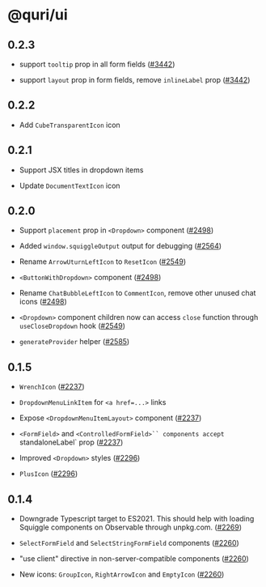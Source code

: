 # @quri/ui

## 0.2.3

* support `tooltip` prop in all form fields ([#3442](https://github.com/quantified-uncertainty/squiggle/pull/3442))

* support `layout` prop in form fields, remove `inlineLabel` prop ([#3442](https://github.com/quantified-uncertainty/squiggle/pull/3442))

## 0.2.2

* Add `CubeTransparentIcon` icon

## 0.2.1

* Support JSX titles in dropdown items

* Update `DocumentTextIcon` icon

## 0.2.0

* Support `placement` prop in `<Dropdown>` component ([#2498](https://github.com/quantified-uncertainty/squiggle/pull/2498))

* Added `window.squiggleOutput` output for debugging ([#2564](https://github.com/quantified-uncertainty/squiggle/pull/2564))

* Rename `ArrowUturnLeftIcon` to `ResetIcon` ([#2549](https://github.com/quantified-uncertainty/squiggle/pull/2549))

* `<ButtonWithDropdown>` component ([#2498](https://github.com/quantified-uncertainty/squiggle/pull/2498))

* Rename `ChatBubbleLeftIcon` to `CommentIcon`, remove other unused chat icons ([#2498](https://github.com/quantified-uncertainty/squiggle/pull/2498))

* `<Dropdown>` component children now can access `close` function through `useCloseDropdown` hook ([#2549](https://github.com/quantified-uncertainty/squiggle/pull/2549))

* `generateProvider` helper ([#2585](https://github.com/quantified-uncertainty/squiggle/pull/2585))

## 0.1.5

* `WrenchIcon` ([#2237](https://github.com/quantified-uncertainty/squiggle/pull/2237))

* `DropdownMenuLinkItem` for `<a href=...>` links

* Expose `<DropdownMenuItemLayout>` component ([#2237](https://github.com/quantified-uncertainty/squiggle/pull/2237))

* `<FormField>` and `<ControlledFormField>`` components accept `standaloneLabel\` prop ([#2237](https://github.com/quantified-uncertainty/squiggle/pull/2237))

* Improved `<Dropdown>` styles ([#2296](https://github.com/quantified-uncertainty/squiggle/pull/2296))

* `PlusIcon` ([#2296](https://github.com/quantified-uncertainty/squiggle/pull/2296))

## 0.1.4

* Downgrade Typescript target to ES2021. This should help with loading Squiggle components on Observable through unpkg.com. ([#2269](https://github.com/quantified-uncertainty/squiggle/pull/2269))

* `SelectFormField` and `SelectStringFormField` components ([#2260](https://github.com/quantified-uncertainty/squiggle/pull/2260))

* "use client" directive in non-server-compatible components ([#2260](https://github.com/quantified-uncertainty/squiggle/pull/2260))

* New icons: `GroupIcon`, `RightArrowIcon` and `EmptyIcon` ([#2260](https://github.com/quantified-uncertainty/squiggle/pull/2260))